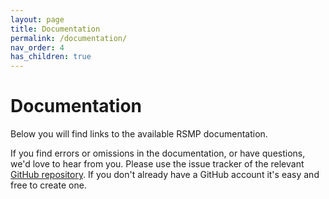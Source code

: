 ```yaml
---
layout: page
title: Documentation
permalink: /documentation/
nav_order: 4
has_children: true
---
```


# Documentation
Below you will find links to the available RSMP documentation.

If you find errors or omissions in the documentation, or have questions, we'd love to hear from you. Please use the issue tracker of the relevant [GitHub repository](https://github.com/rsmp-nordic). If you don't already have a GitHub account it's easy and free to create one.
